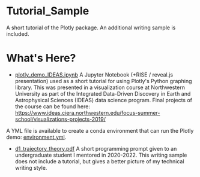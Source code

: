 # Tutorial_Sample
A short tutorial of the Plotly package. An additional writing sample is included.

# What's Here?

- [plotly_demo_IDEAS.ipynb](plotly_demo_IDEAS.ipynb)
A Jupyter Notebook (+RISE / reveal.js presentation) used as a short tutorial for using Plotly's Python graphing library. This was presented in a visualization course at Northwestern University as part of the Integrated Data-Driven Discovery in Earth and Astrophysical Sciences (IDEAS) data science program. Final projects of the course can be found here: https://www.ideas.ciera.northwestern.edu/focus-summer-school/visualizations-projects-2019/

A YML file is available to create a conda environment that can run the Plotly demo: [environment.yml](environment.yml).

- [d1_trajectory_theory.pdf](d1_trajectory_theory.pdf)
A short programming prompt given to an undergraduate student I mentored in 2020-2022. This writing sample does not include a tutorial, but gives a better picture of my technical writing style.
